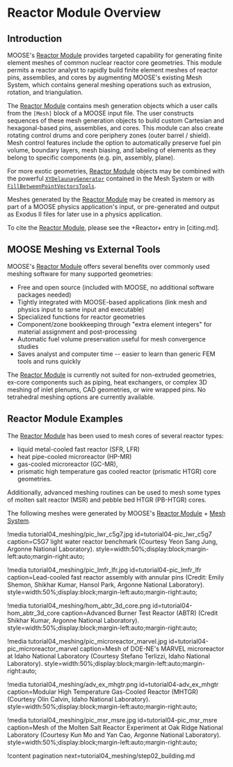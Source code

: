 # Reactor Module Overview

## Introduction

MOOSE's [Reactor Module](reactor:modules/reactor/index.md) provides targeted capability for generating finite element meshes of common nuclear reactor core geometries. This module permits a reactor analyst to rapidly build finite element meshes of reactor pins, assemblies, and cores by augmenting MOOSE's existing Mesh System, which contains general meshing operations such as extrusion, rotation, and triangulation.

The [Reactor Module](reactor:modules/reactor/index.md) contains mesh generation objects which a user calls from the `[Mesh]` block of a MOOSE input file. The user constructs sequences of these mesh generation objects to build custom Cartesian and hexagonal-based pins, assemblies, and cores. This module can also create rotating control drums and core periphery zones (outer barrel / shield). Mesh control features include the option to automatically preserve fuel pin volume, boundary layers, mesh biasing, and labeling of elements as they belong to specific components (e.g. pin, assembly, plane).

For more exotic geometries, [Reactor Module](reactor:modules/reactor/index.md) objects may be combined with the powerful [`XYDelaunayGenerator`](framework:XYDelaunayGenerator.md) contained in the Mesh System or with [`FillBetweenPointVectorsTools`](framework:FillBetweenPointVectorsTools.md).

Meshes generated by the [Reactor Module](reactor:modules/reactor/index.md) may be created in memory as part of a MOOSE physics application's input, or pre-generated and output as Exodus II files for later use in a physics application.

To cite the [Reactor Module](reactor:modules/reactor/index.md), please see the +Reactor+ entry in [citing.md].

## MOOSE Meshing vs External Tools

MOOSE's [Reactor Module](reactor:modules/reactor/index.md) offers several benefits over commonly used meshing software for many supported geometries:

- Free and open source (included with MOOSE, no additional software packages needed)
- Tightly integrated with MOOSE-based applications (link mesh and physics input to same input and executable)
- Specialized functions for reactor geometries
- Component/zone bookkeeping through "extra element integers" for material assignment and post-processing
- Automatic fuel volume preservation useful for mesh convergence studies
- Saves analyst and computer time -- easier to learn than generic FEM tools and runs quickly

The [Reactor Module](reactor:modules/reactor/index.md) is currently not suited for non-extruded geometries, ex-core components such as piping, heat exchangers, or complex 3D meshing of inlet plenums, CAD geometries, or wire wrapped pins. No tetrahedral meshing options are currently available.

## Reactor Module Examples

The [Reactor Module](reactor:modules/reactor/index.md) has been used to mesh cores of several reactor types:

- liquid metal-cooled fast reactor (SFR, LFR)
- heat pipe-cooled microreactor (HP-MR)
- gas-cooled microreactor (GC-MR),
- prismatic high temperature gas cooled reactor (prismatic HTGR) core geometries.

Additionally, advanced meshing routines can be used to mesh some types of molten salt reactor (MSR) and pebble bed HTGR (PB-HTGR) cores.

The following meshes were generated by MOOSE's [Reactor Module](reactor:modules/reactor/index.md) + [Mesh System](framework:syntax/Mesh/index.md).

!media tutorial04_meshing/pic_lwr_c5g7.jpg
       id=tutorial04-pic_lwr_c5g7
       caption=C5G7 light water reactor benchmark (Courtesy Yeon Sang Jung, Argonne National Laboratory).
       style=width:50%;display:block;margin-left:auto;margin-right:auto;

!media tutorial04_meshing/pic_lmfr_lfr.jpg
       id=tutorial04-pic_lmfr_lfr
       caption=Lead-cooled fast reactor assembly with annular pins (Credit: Emily Shemon, Shikhar Kumar, Hansol Park, Argonne National Laboratory).
       style=width:50%;display:block;margin-left:auto;margin-right:auto;

!media tutorial04_meshing/hom_abtr_3d_core.png
       id=tutorial04-hom_abtr_3d_core
       caption=Advanced Burner Test Reactor (ABTR) (Credit Shikhar Kumar, Argonne National Laboratory).
       style=width:50%;display:block;margin-left:auto;margin-right:auto;

!media tutorial04_meshing/pic_microreactor_marvel.jpg
       id=tutorial04-pic_microreactor_marvel
       caption=Mesh of DOE-NE's MARVEL microreactor at Idaho National Laboratory (Courtesy Stefano Terlizzi, Idaho National Laboratory).
       style=width:50%;display:block;margin-left:auto;margin-right:auto;

!media tutorial04_meshing/adv_ex_mhgtr.png
       id=tutorial04-adv_ex_mhgtr
       caption=Modular High Temperature Gas-Cooled Reactor (MHTGR) (Courtesy Olin Calvin, Idaho National Laboratory).
       style=width:50%;display:block;margin-left:auto;margin-right:auto;

!media tutorial04_meshing/pic_msr_msre.jpg
       id=tutorial04-pic_msr_msre
       caption=Mesh of the Molten Salt Reactor Experiment at Oak Ridge National Laboratory (Courtesy Kun Mo and Yan Cao, Argonne National Laboratory).
       style=width:50%;display:block;margin-left:auto;margin-right:auto;

!content pagination next=tutorial04_meshing/step02_building.md
